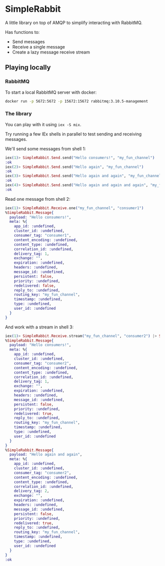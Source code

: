 # SimpleRabbit

A little library on top of AMQP to simplify interacting with RabbitMQ.

Has functions to:

- Send messages
- Receive a single message
- Create a lazy message receive stream

## Playing locally

### RabbitMQ

To start a local RabbitMQ server with docker:

```sh
docker run -p 5672:5672 -p 15672:15672 rabbitmq:3.10.5-management
```

### The library

You can play with it using `iex -S mix`.

Try running a few IEx shells in parallel to test sending and receiving messages.

We'll send some messages from shell 1:

```elixir
iex(1)> SimpleRabbit.Send.send("Hello consumers!", "my_fun_channel")
:ok
iex(2)> SimpleRabbit.Send.send("Hello again", "my_fun_channel")
:ok
iex(3)> SimpleRabbit.Send.send("Hello again and again", "my_fun_channel")
:ok
iex(4)> SimpleRabbit.Send.send("Hello again and again and again", "my_fun_channel")
:ok
```

Read one message from shell 2:

```elixir
iex(1)> SimpleRabbit.Receive.one("my_fun_channel", "consumer1")
%SimpleRabbit.Message{
  payload: "Hello consumers!",
  meta: %{
    app_id: :undefined,
    cluster_id: :undefined,
    consumer_tag: "consumer1",
    content_encoding: :undefined,
    content_type: :undefined,
    correlation_id: :undefined,
    delivery_tag: 1,
    exchange: "",
    expiration: :undefined,
    headers: :undefined,
    message_id: :undefined,
    persistent: false,
    priority: :undefined,
    redelivered: false,
    reply_to: :undefined,
    routing_key: "my_fun_channel",
    timestamp: :undefined,
    type: :undefined,
    user_id: :undefined
  }
}
```

And work with a stream in shell 3:

```elixir
iex(1)> SimpleRabbit.Receive.stream("my_fun_channel", "consumer2") |> Stream.map(&IO.inspect/1) |> Stream.take(2) |> Stream.run()
%SimpleRabbit.Message{
  payload: "Hello consumers!",
  meta: %{
    app_id: :undefined,
    cluster_id: :undefined,
    consumer_tag: "consumer2",
    content_encoding: :undefined,
    content_type: :undefined,
    correlation_id: :undefined,
    delivery_tag: 1,
    exchange: "",
    expiration: :undefined,
    headers: :undefined,
    message_id: :undefined,
    persistent: false,
    priority: :undefined,
    redelivered: true,
    reply_to: :undefined,
    routing_key: "my_fun_channel",
    timestamp: :undefined,
    type: :undefined,
    user_id: :undefined
  }
}
%SimpleRabbit.Message{
  payload: "Hello again and again",
  meta: %{
    app_id: :undefined,
    cluster_id: :undefined,
    consumer_tag: "consumer2",
    content_encoding: :undefined,
    content_type: :undefined,
    correlation_id: :undefined,
    delivery_tag: 2,
    exchange: "",
    expiration: :undefined,
    headers: :undefined,
    message_id: :undefined,
    persistent: false,
    priority: :undefined,
    redelivered: true,
    reply_to: :undefined,
    routing_key: "my_fun_channel",
    timestamp: :undefined,
    type: :undefined,
    user_id: :undefined
  }
}
:ok
```
